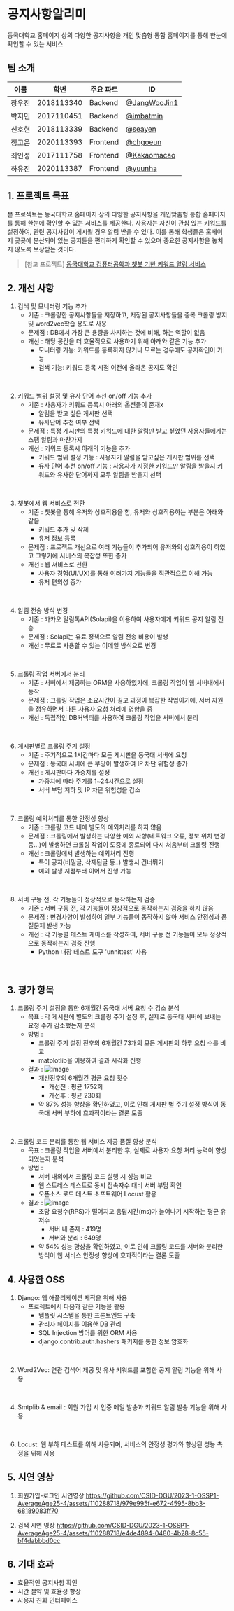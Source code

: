# 공지사항알리미 
동국대학교 홈페이지 상의 다양한 공지사항을 개인 맞춤형 통합 홈페이지를 통해 한눈에 확인할 수 있는 서비스


## 팀 소개

| 이름   | 학번 | 주요 파트 | ID                                             |
| ------ | ---- | --------- |------------------------------------------------|
| 장우진 |2018113340|Backend| [@JangWooJin1](https://github.com/JangWooJin1) |
| 박지민 |2017110451|Backend| [@imbatmin](https://github.com/imbatmin)       |
| 신호현 |2018113339|Backend| [@seayen](https://github.com/seayen)           |
| 정고은 |2020113393|Frontend| [@chgoeun](https://github.com/chgoeun)         |
| 최인성 |2017111758|Frontend| [@Kakaomacao](https://github.com/Kakaomacao)   |
| 하유진 |2020113387|Frontend| [@yuunha](https://github.com/yuunha)           |


## 1. 프로젝트 목표

 본 프로젝트는 동국대학교 홈페이지 상의 다양한 공지사항을 개인맞춤형 통합 홈페이지를 통해 한눈에 확인할 수 있는 서비스를 제공한다. 사용자는 자신이 관심 있는 키워드를 설정하여, 관련 공지사항이 게시될 경우 알림 받을 수 있다. 이를 통해 학생들은 홈페이지 곳곳에 분산되어 있는 공지들을 편리하게 확인할 수 있으며 중요한 공지사항을 놓치지 않도록 보장받는 것이다.

 > [참고 프로젝트] [동국대학교 컴퓨터공학과 챗봇 기반 키워드 알림 서비스](https://github.com/CSID-DGU/2021-2-OSSP1-NotifyService-1)



## 2. 개선 사항

1. 검색 및 모니터링 기능 추가
   - 기존   : 크롤링한 공지사항들을 저장하고, 저장된 공지사항들을 중복 크롤링 방지 및 word2vec학습 용도로 사용
   - 문제점 : DB에서 가장 큰 용량을 차지하는 것에 비해, 하는 역할이 없음
   - 개선   : 해당 공간을 더 효율적으로 사용하기 위해 아래와 같은 기능 추가 
      - 모니터링 기능: 키워드를 등록하지 않거나 모르는 경우에도 공지확인이 가능   
      - 검색 기능: 키워드 등록 시점 이전에 올라온 공지도 확인
<br> 

2. 키워드 범위 설정 및 유사 단어 추천 on/off 기능 추가   
   - 기존   : 사용자가 키워드 등록시 아래의 옵션들이 존재x
       - 알림을 받고 싶은 게시판 선택
       - 유사단어 추천 여부 선택
   - 문제점 : 특정 게시판의 특정 키워드에 대한 알림만 받고 싶었던 사용자들에게는 스팸 알림과 마찬가지
   - 개선   : 키워드 등록시 아래의 기능을 추가
       - 키워드 범위 설정 기능      : 사용자가 알림을 받고싶은 게시판 범위를 선택 
       - 유사 단어 추천 on/off 기능 : 사용자가 지정한 키워드만 알림을 받을지 키워드와 유사한 단어까지 모두 알림을 받을지 선택
<br> 

3. 챗봇에서 웹 서비스로 전환
   - 기존   : 챗봇을 통해 유저와 상호작용을 함, 유저와 상호작용하는 부분은 아래와 같음
       - 키워드 추가 및 삭제
       - 유저 정보 등록
   - 문제점 : 프로젝트 개선으로 여러 기능들이 추가되어 유저와의 상호작용이 하였고 그렇기에 서비스의 복잡성 또한 증가
   - 개선   : 웹 서비스로 전환
       - 사용자 경험(UI/UX)를 통해 여러가지 기능들을 직관적으로 이해 가능
       - 유저 편의성 증가
<br> 

4. 알림 전송 방식 변경
   - 기존   : 카카오 알림톡API(Solapi)을 이용하여 사용자에게 키워드 공지 알림 전송
   - 문제점 : Solapi는 유료 정책으로 알림 전송 비용이 발생
   - 개선   : 무료로 사용할 수 있는 이메일 방식으로 변경
<br> 

5. 크롤링 작업 서버에서 분리
   - 기존   : 서버에서 제공하는 ORM을 사용하였기에, 크롤링 작업이 웹 서버내에서 동작
   - 문제점 : 크롤링 작업은 소요시간이 길고 과정이 복잡한 작업이기에, 서버 자원을 점유하면서 다른 사용자 요청 처리에 영향을 줌
   - 개선   : 독립적인 DB커넥터를 사용하여 크롤링 작업을 서버에서 분리
<br> 

6. 게시판별로 크롤링 주기 설정  
   - 기존   : 주기적으로 1시간마다 모든 게시판을 동국대 서버에 요청
   - 문제점 : 동국대 서버에 큰 부당이 발생하여 IP 차단 위험성 증가
   - 개선   : 게시판마다 가중치를 설정
       - 가중치에 따라 주기를 1~24시간으로 설정
       - 서버 부담 저하 및 IP 차단 위험성을 감소  
<br>

7. 크롤링 예외처리를 통한 안정성 향상   
   - 기존   : 크롤링 코드 내에 별도의 예외처리를 하지 않음
   - 문제점 : 크롤링에서 발생하는 다양한 예외 사항(네트워크 오류, 정보 위치 변경 등...)이 발생하면 크롤링 작업이 도중에 종료되어 다시 처음부터 크롤링 진행
   - 개선   : 크롤링에서 발생하는 예외처리 진행
       - 특이 공지(비밀글, 삭제된글 등..) 발생시 건너뛰기
       - 예외 발생 지점부터 이어서 진행 가능  
<br>

8. 서버 구동 전, 각 기능들이 정상적으로 동작하는지 검증
   - 기존   : 서버 구동 전, 각 기능들이 정상적으로 동작하는지 검증을 하지 않음
   - 문제점 : 변경사항이 발생하여 일부 기능들이 동작하지 않아 서비스 안정성과 품질문제 발생 가능
   - 개선   : 각 기능별 테스트 케이스를 작성하여, 서버 구동 전 기능들이 모두 정상적으로 동작하는지 검증 진행
       - Python 내장 테스트 도구 'unnittest' 사용
<br>



## 3. 평가 항목

1. 크롤링 주기 설정을 통한 6개월간 동국대 서버 요청 수 감소 분석   
   - 목표 : 각 게시판에 별도의 크롤링 주기 설정 후, 실제로 동국대 서버에 보내는 요청 수가 감소했는지 분석
   - 방법 :
      - 크롤링 주기 설정 전후의 6개월간 73개의 모든 게시판의 하루 요청 수를 비교
      - matplotlib을 이용하여 결과 시각화 진행  
   - 결과 : 
     ![image](https://github.com/CSID-DGU/2023-1-OSSP1-AverageAge25-4/assets/110288718/4ad315fb-3c79-433e-ba90-aa56fe222ce4)
      - 개선전후의 6개월간 평균 요청 횟수
         - 개선전 : 평균 1752회
         - 개선후 : 평균 230회
      - 약 87% 성능 향상을 확인하였고, 이로 인해 게시판 별 주기 설정 방식이 동국대 서버 부하에 효과적이라는 결론 도출 
<br>

2. 크롤링 코드 분리를 통한 웹 서비스 제공 품질 향상 분석   
   - 목표 : 크롤링 작업을 서버에서 분리한 후, 실제로 사용자 요청 처리 능력이 향상되었는지 분석
   - 방법 :
      - 서버 내외에서 크롤링 코드 실행 시 성능 비교
      - 웹 스트레스 테스트로 동시 접속자수 대비 서버 부담 확인
      - 오픈소스 로드 테스트 소프트웨어 Locust 활용
   - 결과 : 
     ![image](https://github.com/CSID-DGU/2023-1-OSSP1-AverageAge25-4/assets/110288718/b1a4d3c1-90eb-4eec-95c4-bcbd004ecaf3)
      - 초당 요청수(RPS)가 떨어지고 응답시간(ms)가 늘어나기 시작하는 평균 유저수
         - 서버 내 존재 : 419명
         - 서버와 분리  : 649명
      - 약 54% 성능 향상을 확인하였고, 이로 인해 크롤링 코드를 서버와 분리한 방식이 웹 서비스 안정성 향상에 효과적이라는 결론 도출 



## 4. 사용한 OSS
1. Django: 웹 애플리케이션 제작을 위해 사용
    - 프로젝트에서 다음과 같은 기능을 활용
      - 템플릿 시스템을 통한 프론트엔드 구축
      - 관리자 페이지를 이용한 DB 관리
      - SQL Injection 방어를 위한 ORM 사용
      - django.contrib.auth.hashers 패키지를 통한 정보 암호화
<br>    

2. Word2Vec: 연관 검색어 제공 및 유사 키워드를 포함한 공지 알림 기능을 위해 사용
<br>

4. Smtplib & email : 회원 가입 시 인증 메일 발송과 키워드 알림 발송 기능을 위해 사용
<br>

6. Locust: 웹 부하 테스트를 위해 사용되며, 서비스의 안정성 평가와 향상된 성능 측정을 위해 사용



## 5. 시연 영상

1. 회원가입-로그인 시연영상
https://github.com/CSID-DGU/2023-1-OSSP1-AverageAge25-4/assets/110288718/979e995f-e672-4595-8bb3-68189083ff70

2. 검색 시연 영상
https://github.com/CSID-DGU/2023-1-OSSP1-AverageAge25-4/assets/110288718/e4de4894-0480-4b28-8c55-bf4dabbbd0cc



## 6. 기대 효과

- 효율적인 공지사항 확인
- 시간 절약 및 효율성 향상
- 사용자 친화 인터페이스
